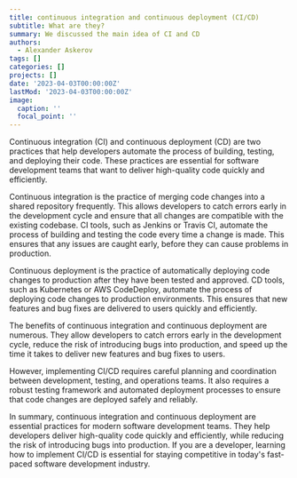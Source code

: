 ```yaml
---
title: continuous integration and continuous deployment (CI/CD)
subtitle: What are they?
summary: We discussed the main idea of CI and CD
authors:
  - Alexander Askerov
tags: []
categories: []
projects: []
date: '2023-04-03T00:00:00Z'
lastMod: '2023-04-03T00:00:00Z'
image:
  caption: ''
  focal_point: ''
---
```


Continuous integration (CI) and continuous deployment (CD) are two practices that help developers automate the process of building, testing, and deploying their code. These practices are essential for software development teams that want to deliver high-quality code quickly and efficiently.

Continuous integration is the practice of merging code changes into a shared repository frequently. This allows developers to catch errors early in the development cycle and ensure that all changes are compatible with the existing codebase. CI tools, such as Jenkins or Travis CI, automate the process of building and testing the code every time a change is made. This ensures that any issues are caught early, before they can cause problems in production.

Continuous deployment is the practice of automatically deploying code changes to production after they have been tested and approved. CD tools, such as Kubernetes or AWS CodeDeploy, automate the process of deploying code changes to production environments. This ensures that new features and bug fixes are delivered to users quickly and efficiently.

The benefits of continuous integration and continuous deployment are numerous. They allow developers to catch errors early in the development cycle, reduce the risk of introducing bugs into production, and speed up the time it takes to deliver new features and bug fixes to users.

However, implementing CI/CD requires careful planning and coordination between development, testing, and operations teams. It also requires a robust testing framework and automated deployment processes to ensure that code changes are deployed safely and reliably.

In summary, continuous integration and continuous deployment are essential practices for modern software development teams. They help developers deliver high-quality code quickly and efficiently, while reducing the risk of introducing bugs into production. If you are a developer, learning how to implement CI/CD is essential for staying competitive in today's fast-paced software development industry.
